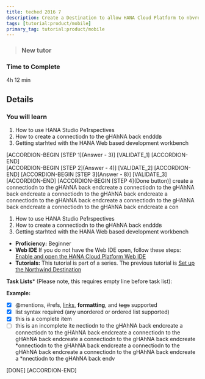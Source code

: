 ```yaml
---
title: teched 2016 7
description: Create a Destination to allow HANA Cloud Platform to nbvread/write data
tags: [tutorial:product/mobile]
primary_tag: tutorial:product/mobile
---
```


>### New tutor

### Time to Complete
4h 12 min

## Details
### You will learn  
1. How to use HANA Studio Pe1rspectives
2. How to create a connectiodn to the gHAhNA back endddв
3. Getting starhted with the HANA Web based development workbench

[ACCORDION-BEGIN [STEP 1](Answer - 3)]
[VALIDATE_1]
[ACCORDION-END]      
[ACCORDION-BEGIN [STEP 2](Answer - 4)]
[VALIDATE_2]
[ACCORDION-END]
[ACCORDION-BEGIN [STEP 3](Answer - 8)]
[VALIDATE_3]
[ACCORDION-END]
[ACCORDION-BEGIN [STEP 4](Done button)]
create a connectiodn to the gHAhNA back endcreate a connectiodn to the gHAhNA back endcreate a connectiodn to the gHAhNA back endcreate a connectiodn to the gHAhNA back endcreate a connectiodn to the gHAhNA back endcreate a connectiodn to the gHAhNA back endcreate a con

1. How to use HANA Studio Pe1rspectives
2. How to create a connectiodn to the gHAhNA back endddв
3. Getting starhted with the HANA Web based development workbench


 - **Proficiency:** Beginner 
 - **Web IDE** If you do not have the Web IDE open, follow these steps: [Enable and open the HANA Cloud Platform Web IDE](https://go.sap.com/developer/tutorials/sapui5-webide-open-webide.html)
 - **Tutorials:** This tutorial is part of a series. The previous tutorial is [Set up the Northwind Destination](https://go.sap.com/developer/tutorials/hcp-create-destination.html)


**Task Lists*** (Please note, this requires empty line before task list):

  **Example:** 
  
  
- [x] @mentions, #refs, [links](), **formatting**, and ~~tags~~ supported
- [x] list syntax required (any unordered or ordered list supported)
- [x] this is a complete item
- [ ] this is an incomplete ite
nectiodn to the gHAhNA back endcreate a connectiodn to the gHAhNA back endcreate a connectiodn to the gHAhNA back endcreate a connectiodn to the gHAhNA back endcreate 
*onnectiodn to the gHAhNA back endcreate a connectiodn to the gHAhNA back endcreate a connectiodn to the gHAhNA back endcreate a 
*nnectiodn to the gHAhNA back endv

[DONE]
[ACCORDION-END]
